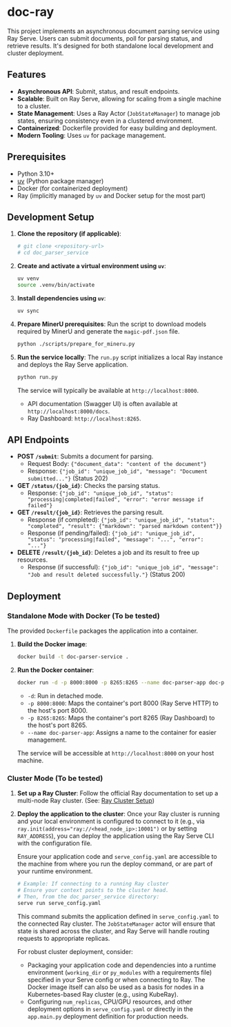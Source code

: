 doc-ray
=======

This project implements an asynchronous document parsing service using Ray Serve. Users can submit documents, poll for parsing status, and retrieve results. It's designed for both standalone local development and cluster deployment.

## Features

- **Asynchronous API**: Submit, status, and result endpoints.
- **Scalable**: Built on Ray Serve, allowing for scaling from a single machine to a cluster.
- **State Management**: Uses a Ray Actor (`JobStateManager`) to manage job states, ensuring consistency even in a clustered environment.
- **Containerized**: Dockerfile provided for easy building and deployment.
- **Modern Tooling**: Uses `uv` for package management.

## Prerequisites

- Python 3.10+
- [uv](https://github.com/astral-sh/uv) (Python package manager)
- Docker (for containerized deployment)
- Ray (implicitly managed by `uv` and Docker setup for the most part)

## Development Setup

1.  **Clone the repository (if applicable)**:
    ```bash
    # git clone <repository-url>
    # cd doc_parser_service
    ```

2.  **Create and activate a virtual environment using `uv`**:
    ```bash
    uv venv
    source .venv/bin/activate
    ```

3.  **Install dependencies using `uv`**:
    ```bash
    uv sync
    ```

4.  **Prepare MinerU prerequisites**:
    Run the script to download models required by MinerU and generate the `magic-pdf.json` file.
    ```bash
    python ./scripts/prepare_for_mineru.py
    ```

5.  **Run the service locally**:
    The `run.py` script initializes a local Ray instance and deploys the Ray Serve application.
    ```bash
    python run.py
    ```
    The service will typically be available at `http://localhost:8000`.
    - API documentation (Swagger UI) is often available at `http://localhost:8000/docs`.
    - Ray Dashboard: `http://localhost:8265`.

## API Endpoints

-   **POST `/submit`**: Submits a document for parsing.
    -   Request Body: `{"document_data": "content of the document"}`
    -   Response: `{"job_id": "unique_job_id", "message": "Document submitted..."}` (Status 202)
-   **GET `/status/{job_id}`**: Checks the parsing status.
    -   Response: `{"job_id": "unique_job_id", "status": "processing|completed|failed", "error": "error message if failed"}`
-   **GET `/result/{job_id}`**: Retrieves the parsing result.
    -   Response (if completed): `{"job_id": "unique_job_id", "status": "completed", "result": {"markdown": "parsed markdown content"}}`
    -   Response (if pending/failed): `{"job_id": "unique_job_id", "status": "processing|failed", "message": "...", "error": "..."}`
-   **DELETE `/result/{job_id}`**: Deletes a job and its result to free up resources.
    -   Response (if successful): `{"job_id": "unique_job_id", "message": "Job and result deleted successfully."}` (Status 200)

## Deployment

### Standalone Mode with Docker (To be tested)

The provided `Dockerfile` packages the application into a container.

1.  **Build the Docker image**:

    ```bash
    docker build -t doc-parser-service .
    ```

2.  **Run the Docker container**:
    ```bash
    docker run -d -p 8000:8000 -p 8265:8265 --name doc-parser-app doc-parser-service
    ```
    - `-d`: Run in detached mode.
    - `-p 8000:8000`: Maps the container's port 8000 (Ray Serve HTTP) to the host's port 8000.
    - `-p 8265:8265`: Maps the container's port 8265 (Ray Dashboard) to the host's port 8265.
    - `--name doc-parser-app`: Assigns a name to the container for easier management.

    The service will be accessible at `http://localhost:8000` on your host machine.

### Cluster Mode (To be tested)

1.  **Set up a Ray Cluster**:
    Follow the official Ray documentation to set up a multi-node Ray cluster.
    (See: [Ray Cluster Setup](https://docs.ray.io/en/latest/cluster/getting-started.html))

2.  **Deploy the application to the cluster**:
    Once your Ray cluster is running and your local environment is configured to connect to it (e.g., via `ray.init(address="ray://<head_node_ip>:10001")` or by setting `RAY_ADDRESS`), you can deploy the application using the Ray Serve CLI with the configuration file.

    Ensure your application code and `serve_config.yaml` are accessible to the machine from where you run the deploy command, or are part of your runtime environment.

    ```bash
    # Example: If connecting to a running Ray cluster
    # Ensure your context points to the cluster head.
    # Then, from the doc_parser_service directory:
    serve run serve_config.yaml
    ```
    This command submits the application defined in `serve_config.yaml` to the connected Ray cluster. The `JobStateManager` actor will ensure that state is shared across the cluster, and Ray Serve will handle routing requests to appropriate replicas.

    For robust cluster deployment, consider:
    - Packaging your application code and dependencies into a runtime environment (`working_dir` or `py_modules` with a requirements file) specified in your Serve config or when connecting to Ray. The Docker image itself can also be used as a basis for nodes in a Kubernetes-based Ray cluster (e.g., using KubeRay).
    - Configuring `num_replicas`, CPU/GPU resources, and other deployment options in `serve_config.yaml` or directly in the `app.main.py` deployment definition for production needs.
